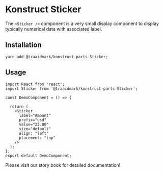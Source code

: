 # Konstruct Sticker

The `<Sticker />` component is a very small display component to display typically numerical data with associated label.
## Installation

`yarn add @traaidmark/konstruct-parts-Sticker;`

## Usage

````
import React from 'react';
import Sticker from '@traaidmark/konstruct-parts-Sticker';

const DemoComponent = () => {
  
  return (
    <Sticker
      label="Amount"
      prefix="usd"
      value="23.00"
      size="default"
      align: "left"
      placement: "top"
    />
  );
};
export default DemoComponent;
````

Please visit our story book for detailed documentation!
